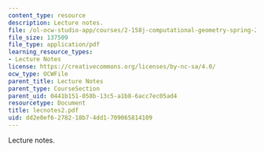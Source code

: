 ```yaml
---
content_type: resource
description: Lecture notes.
file: /ol-ocw-studio-app/courses/2-158j-computational-geometry-spring-2003/dd2e0ef6278218b74dd1709065814109_lecnotes2.pdf
file_size: 137509
file_type: application/pdf
learning_resource_types:
- Lecture Notes
license: https://creativecommons.org/licenses/by-nc-sa/4.0/
ocw_type: OCWFile
parent_title: Lecture Notes
parent_type: CourseSection
parent_uid: 0441b151-058b-13c5-a1b8-6acc7ec05ad4
resourcetype: Document
title: lecnotes2.pdf
uid: dd2e0ef6-2782-18b7-4dd1-709065814109
---
```

Lecture notes.